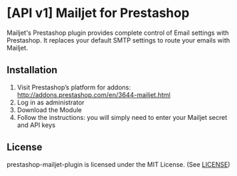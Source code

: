 [API v1] Mailjet for Prestashop
=====================

Mailjet's Prestashop plugin provides complete control of Email settings with Prestashop.
It replaces your default SMTP settings to route your emails with Mailjet.


Installation
------------

1. Visit Prestashop’s platform for addons: http://addons.prestashop.com/en/3644-mailjet.html
2. Log in as administrator
3. Download the Module
4. Follow the instructions: you will simply need to enter your Mailjet secret and API keys


License
-------

prestashop-mailjet-plugin is licensed under the MIT License. (See [LICENSE](LICENSE.md))
